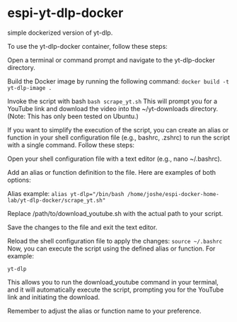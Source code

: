 # espi-yt-dlp-docker
simple dockerized version of yt-dlp. 

To use the yt-dlp-docker container, follow these steps:

Open a terminal or command prompt and navigate to the yt-dlp-docker directory.

Build the Docker image by running the following command:
```docker build -t yt-dlp-image .```

Invoke the  script with bash
```bash scrape_yt.sh```
This will prompt you for a YouTube link and download the video into the ~/yt-downloads directory. (Note: This has only been tested on Ubuntu.)

If you want to simplify the execution of the  script, you can create an alias or function in your shell configuration file (e.g., bashrc, .zshrc) to run the script with a single command. Follow these steps:

Open your shell configuration file with a text editor (e.g., nano ~/.bashrc).

Add an alias or function definition to the file. Here are examples of both options:

Alias example:
```alias yt-dlp="/bin/bash /home/joshe/espi-docker-home-lab/yt-dlp-docker/scrape_yt.sh"```

Replace /path/to/download_youtube.sh with the actual path to your  script.

Save the changes to the file and exit the text editor.

Reload the shell configuration file to apply the changes:
```source ~/.bashrc```
Now, you can execute the script using the defined alias or function. For example:

```yt-dlp```

This allows you to run the download_youtube command in your terminal, and it will automatically execute the  script, prompting you for the YouTube link and initiating the download.

Remember to adjust the alias or function name to your preference.